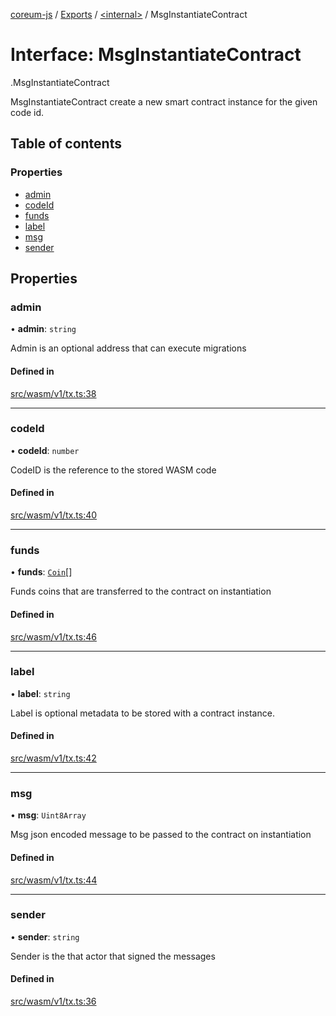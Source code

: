 [coreum-js](../README.md) / [Exports](../modules.md) / [<internal\>](../modules/internal_.md) / MsgInstantiateContract

# Interface: MsgInstantiateContract

[<internal>](../modules/internal_.md).MsgInstantiateContract

MsgInstantiateContract create a new smart contract instance for the given
code id.

## Table of contents

### Properties

- [admin](internal_.MsgInstantiateContract.md#admin)
- [codeId](internal_.MsgInstantiateContract.md#codeid)
- [funds](internal_.MsgInstantiateContract.md#funds)
- [label](internal_.MsgInstantiateContract.md#label)
- [msg](internal_.MsgInstantiateContract.md#msg)
- [sender](internal_.MsgInstantiateContract.md#sender)

## Properties

### admin

• **admin**: `string`

Admin is an optional address that can execute migrations

#### Defined in

[src/wasm/v1/tx.ts:38](https://github.com/PulsaraIO/coreum-js/blob/64a1208/src/wasm/v1/tx.ts#L38)

___

### codeId

• **codeId**: `number`

CodeID is the reference to the stored WASM code

#### Defined in

[src/wasm/v1/tx.ts:40](https://github.com/PulsaraIO/coreum-js/blob/64a1208/src/wasm/v1/tx.ts#L40)

___

### funds

• **funds**: [`Coin`](../modules/internal_.md#coin)[]

Funds coins that are transferred to the contract on instantiation

#### Defined in

[src/wasm/v1/tx.ts:46](https://github.com/PulsaraIO/coreum-js/blob/64a1208/src/wasm/v1/tx.ts#L46)

___

### label

• **label**: `string`

Label is optional metadata to be stored with a contract instance.

#### Defined in

[src/wasm/v1/tx.ts:42](https://github.com/PulsaraIO/coreum-js/blob/64a1208/src/wasm/v1/tx.ts#L42)

___

### msg

• **msg**: `Uint8Array`

Msg json encoded message to be passed to the contract on instantiation

#### Defined in

[src/wasm/v1/tx.ts:44](https://github.com/PulsaraIO/coreum-js/blob/64a1208/src/wasm/v1/tx.ts#L44)

___

### sender

• **sender**: `string`

Sender is the that actor that signed the messages

#### Defined in

[src/wasm/v1/tx.ts:36](https://github.com/PulsaraIO/coreum-js/blob/64a1208/src/wasm/v1/tx.ts#L36)

